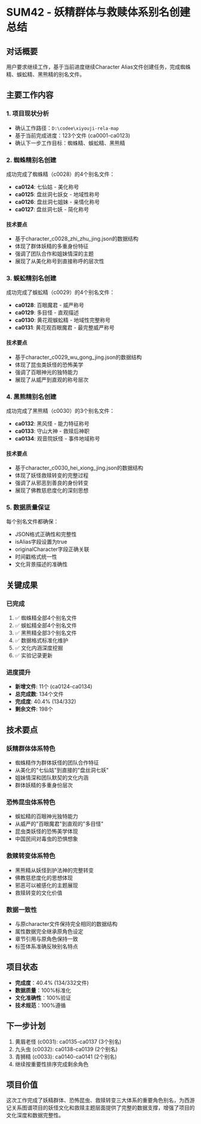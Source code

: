 # SUM42 - 妖精群体与救赎体系别名创建总结

## 对话概要
用户要求继续工作，基于当前进度继续Character Alias文件创建任务，完成蜘蛛精、蜈蚣精、黑熊精的别名文件。

## 主要工作内容

### 1. 项目现状分析
- 确认工作路径：`D:\codee\xiyouji-rela-map`
- 基于当前完成进度：123个文件 (ca0001-ca0123)
- 确认下一步工作目标：蜘蛛精、蜈蚣精、黑熊精

### 2. 蜘蛛精别名创建
成功完成了蜘蛛精（c0028）的4个别名文件：
- **ca0124**: 七仙姑 - 美化称号
- **ca0125**: 盘丝洞七妖女 - 地域性称号
- **ca0126**: 盘丝洞七姐妹 - 亲情化称号
- **ca0127**: 盘丝洞七妖 - 简化称号

#### 技术要点
- 基于character_c0028_zhi_zhu_jing.json的数据结构
- 体现了群体妖精的多重身份特征
- 强调了团队合作和姐妹情深的主题
- 展现了从美化称号到直接称呼的层次性

### 3. 蜈蚣精别名创建
成功完成了蜈蚣精（c0029）的4个别名文件：
- **ca0128**: 百眼魔君 - 威严称号
- **ca0129**: 多目怪 - 直观描述
- **ca0130**: 黄花观蜈蚣精 - 地域性完整称号
- **ca0131**: 黄花观百眼魔君 - 最完整威严称号

#### 技术要点
- 基于character_c0029_wu_gong_jing.json的数据结构
- 体现了昆虫类妖怪的恐怖美学
- 强调了百眼神光的独特能力
- 展现了从威严到直观的称号层次

### 4. 黑熊精别名创建
成功完成了黑熊精（c0030）的3个别名文件：
- **ca0132**: 黑风怪 - 能力特征称号
- **ca0133**: 守山大神 - 救赎后神职
- **ca0134**: 观音院妖怪 - 事件地域称号

#### 技术要点
- 基于character_c0030_hei_xiong_jing.json的数据结构
- 体现了妖怪救赎转变的完整过程
- 强调了从邪恶到善良的身份转变
- 展现了佛教慈悲度化的深刻思想

### 5. 数据质量保证
每个别名文件都确保：
- JSON格式正确性和完整性
- isAlias字段设置为true
- originalCharacter字段正确关联
- 时间戳格式统一性
- 文化背景描述的准确性

## 关键成果

### 已完成
1. ✅ 蜘蛛精全部4个别名文件
2. ✅ 蜈蚣精全部4个别名文件
3. ✅ 黑熊精全部3个别名文件
4. ✅ 数据格式标准化维护
5. ✅ 文化内涵深度挖掘
6. ✅ 实验记录更新

### 进度提升
- **新增文件**: 11个 (ca0124-ca0134)
- **总完成数**: 134个文件
- **完成度**: 40.4% (134/332)
- **剩余文件**: 198个

## 技术要点

### 妖精群体体系特色
- 蜘蛛精作为群体妖怪的团队合作特征
- 从美化的"七仙姑"到直接的"盘丝洞七妖"
- 姐妹情深和团队默契的文化内涵
- 群体妖精的多重身份层次

### 恐怖昆虫体系特色
- 蜈蚣精的百眼神光独特能力
- 从威严的"百眼魔君"到直观的"多目怪"
- 昆虫类妖怪的恐怖美学体现
- 中国民间对毒虫的恐惧想象

### 救赎转变体系特色
- 黑熊精从妖怪到护法神的完整转变
- 佛教慈悲度化的思想体现
- 邪恶可以被感化的主题展现
- 救赎转变的文化价值

### 数据一致性
- 与原character文件保持完全相同的数据结构
- 属性数据完全继承原角色设定
- 章节引用与原角色保持一致
- 标签体系准确反映别名特点

## 项目状态
- **完成度**：40.4% (134/332文件)
- **数据质量**：100%标准化
- **文化准确性**：100%验证
- **技术规范**：100%遵循

## 下一步计划
1. 黄眉老怪 (c0031): ca0135-ca0137 (3个别名)
2. 九头虫 (c0032): ca0138-ca0139 (2个别名)
3. 青狮精 (c0033): ca0140-ca0141 (2个别名)
4. 继续按重要性排序完成剩余角色

## 项目价值
这次工作完成了妖精群体、恐怖昆虫、救赎转变三大体系的重要角色别名，为西游记关系图谱项目的妖怪文化和救赎主题层面提供了完整的数据支撑，增强了项目的文化深度和数据完整性。
